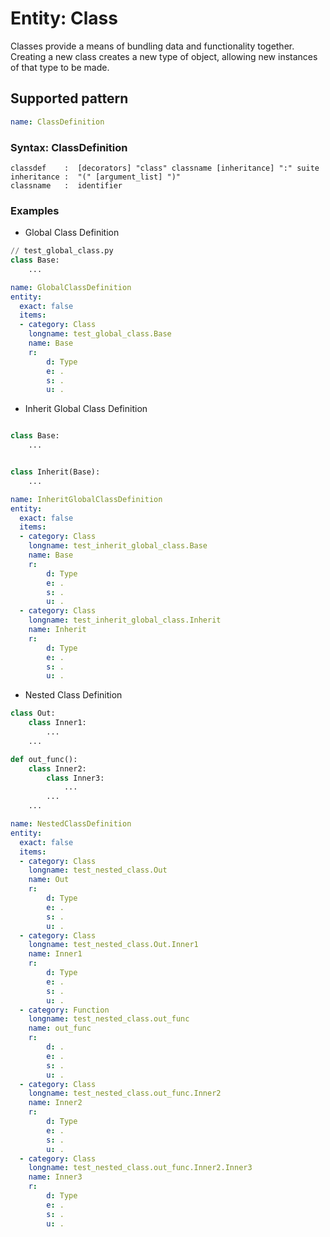 # Entity: Class
Classes provide a means of bundling data and functionality together. Creating a new class creates a new type of object, allowing new instances of that type to be made.

## Supported pattern
```yaml
name: ClassDefinition
```
### Syntax: ClassDefinition

```
classdef    :  [decorators] "class" classname [inheritance] ":" suite
inheritance :  "(" [argument_list] ")"
classname   :  identifier
```

### Examples
- Global Class Definition

```python
// test_global_class.py
class Base:
    ...
```

```yaml
name: GlobalClassDefinition
entity:
  exact: false
  items:
  - category: Class
    longname: test_global_class.Base
    name: Base
    r:
        d: Type
        e: .
        s: .
        u: .
```

- Inherit Global Class Definition

```python

class Base:
    ...


class Inherit(Base):
    ...

```
```yaml
name: InheritGlobalClassDefinition
entity:
  exact: false
  items:
  - category: Class
    longname: test_inherit_global_class.Base
    name: Base
    r:
        d: Type
        e: .
        s: .
        u: .
  - category: Class
    longname: test_inherit_global_class.Inherit
    name: Inherit
    r:
        d: Type 
        e: .
        s: .
        u: .
```

- Nested Class Definition 
```python
class Out:
    class Inner1:
        ...
    ...

def out_func():
    class Inner2:
        class Inner3:
            ...
        ...
    ...
```

```yaml
name: NestedClassDefinition
entity:
  exact: false
  items:
  - category: Class
    longname: test_nested_class.Out
    name: Out
    r:
        d: Type  
        e: .
        s: .
        u: .
  - category: Class
    longname: test_nested_class.Out.Inner1
    name: Inner1
    r:
        d: Type  
        e: .
        s: .
        u: .
  - category: Function
    longname: test_nested_class.out_func
    name: out_func
    r:
        d: . 
        e: .
        s: .
        u: .
  - category: Class
    longname: test_nested_class.out_func.Inner2
    name: Inner2
    r:
        d: Type 
        e: .
        s: .
        u: .
  - category: Class
    longname: test_nested_class.out_func.Inner2.Inner3
    name: Inner3
    r:
        d: Type 
        e: .
        s: .
        u: .
```